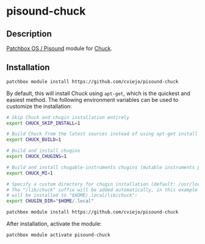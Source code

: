 # pisound-chuck

## Description

[Patchbox OS / Pisound](https://blokas.io/pisound/) module for [Chuck](https://chuck.cs.princeton.edu/).

## Installation

```sh
patchbox module install https://github.com/cviejo/pisound-chuck
```

By default, this will install Chuck using `apt-get`, which is the quickest and easiest method. The following environment variables can be used to customize the installation:

```sh
# Skip Chuck and chugin installation entirely
export CHUCK_SKIP_INSTALL=1

# Build Chuck from the latest sources instead of using apt-get install
export CHUCK_BUILD=1

# Build and install chugins
export CHUCK_CHUGINS=1

# Build and install chugable-instruments chugins (mutable instruments port)
export CHUCK_MI=1

# Specify a custom directory for chugin installation (default: /usr/local)
# The "/lib/chuck" suffix will be added automatically, in this example chugins
# will be installed to "$HOME/.local/lib/chuck":
export CHUGIN_DIR="$HOME/.local"

patchbox module install https://github.com/cviejo/pisound-chuck
```

After installation, activate the module:

```sh
patchbox module activate pisound-chuck
```
